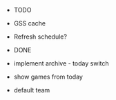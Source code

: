 - TODO

- GSS cache
- Refresh schedule?

- DONE

- implement archive - today switch
- show games from today
- default team
